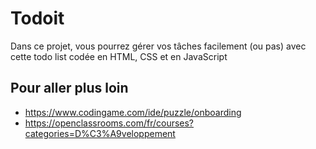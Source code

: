 # Todoit

Dans ce projet, vous pourrez gérer vos tâches facilement (ou pas) avec cette todo list codée en HTML, CSS et en JavaScript

## Pour aller plus loin
* https://www.codingame.com/ide/puzzle/onboarding
* https://openclassrooms.com/fr/courses?categories=D%C3%A9veloppement
